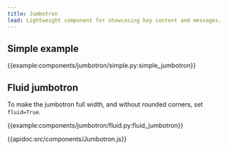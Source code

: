 ```yaml
---
title: Jumbotron
lead: Lightweight component for showcasing key content and messages.
---
```


## Simple example

{{example:components/jumbotron/simple.py:simple_jumbotron}}

## Fluid jumbotron

To make the jumbotron full width, and without rounded corners, set `fluid=True`.

{{example:components/jumbotron/fluid.py:fluid_jumbotron}}

{{apidoc:src/components/Jumbotron.js}}
